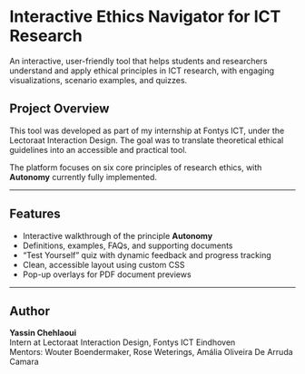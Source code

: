 # Interactive Ethics Navigator for ICT Research

An interactive, user-friendly tool that helps students and researchers understand and apply ethical principles in ICT research, with engaging visualizations, scenario examples, and quizzes.

## Project Overview

This tool was developed as part of my internship at Fontys ICT, under the Lectoraat Interaction Design. The goal was to translate theoretical ethical guidelines into an accessible and practical tool.

The platform focuses on six core principles of research ethics, with **Autonomy** currently fully implemented.

---

## Features

- Interactive walkthrough of the principle **Autonomy**
- Definitions, examples, FAQs, and supporting documents
- “Test Yourself” quiz with dynamic feedback and progress tracking
- Clean, accessible layout using custom CSS
- Pop-up overlays for PDF document previews

---

## Author

**Yassin Chehlaoui**  
Intern at Lectoraat Interaction Design, Fontys ICT Eindhoven  
Mentors: Wouter Boendermaker, Rose Weterings, Amália Oliveira De Arruda Camara
